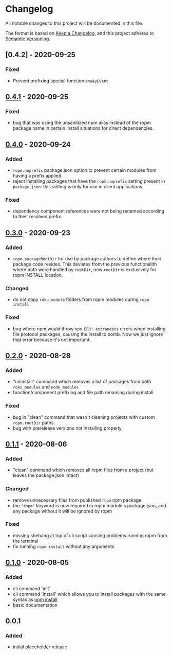 # Changelog
All notable changes to this project will be documented in this file.

The format is based on [Keep a Changelog](https://keepachangelog.com/en/1.0.0/),
and this project adheres to [Semantic Versioning](https://semver.org/spec/v2.0.0.html).



## [0.4.2] - 2020-09-25
### Fixed
 - Prevent prefixing special function `onKeyEvent`



## [0.4.1] - 2020-09-25
### Fixed
 - bug that was using the unsanitized npm alias instead of the ropm package name in certain install situations for direct dependencies.



## [0.4.0] - 2020-09-24
### Added
 - `ropm.noprefix` package.json option to prevent certain modules from having a prefix applied. 
 - reject installing packages that have the `ropm.noprefix` setting present in `package.json`: this setting is only for use in client applications.
### Fixed
 - dependency component references were not being renamed according to their resolved prefix.



## [0.3.0] - 2020-09-23
### Added
 - `ropm.packageRootDir` for use by package authors to define where their package code resides. This deviates from the previous functionalith where both were handled by `rootDir`, now `rootDir` is exclusively for ropm INSTALL location.
### Changed
 - do not copy `roku_module` folders from ropm modules during `ropm install`
### Fixed
 - bug where npm would throw `npm ERR! extraneous` errors when installing file protocol packages, causing the install to bomb. Now we just ignore that error because it's not important.



## [0.2.0] - 2020-08-28
### Added
 - "uninstall" command which removes a list of packages from both `roku_modules` and `node_modules`
 - function/component prefixing and file path renaming during install.
### Fixed
 - bug in "clean" command that wasn't cleaning projects with custom `ropm.rootDir` paths.
 - bug with prerelease versions not installing properly



## [0.1.1] - 2020-08-06
### Added
 -  "clean" command which removes all ropm files from a project (but leaves the package.json intact)
### Changed
 - remove unnecessary files from published `ropm` npm package
 - the `"ropm"` keyword is now required in ropm module's package.json, and any package without it will be ignored by ropm
### Fixed
 - missing shebang at top of cli script causing problems running ropm from the terminal
 - fix running `ropm install` without any arguments



## [0.1.0] - 2020-08-05
### Added
 - cli command 'init'
 - cli command 'install' which allows you to install packages with the same syntax as [npm install](https://docs.npmjs.com/cli/install)
 - basic documentation



## 0.0.1
### Added
 - initial placeholder release


[0.1.0]:   https://github.com/rokucommunity/ropm/compare/v0.0.1...v0.1.0
[0.1.1]:   https://github.com/rokucommunity/ropm/compare/v0.1.0...v0.1.1
[0.2.0]:   https://github.com/rokucommunity/ropm/compare/v0.1.1...v0.2.0
[0.3.0]:   https://github.com/rokucommunity/ropm/compare/v0.2.0...v0.3.0
[0.4.0]:   https://github.com/rokucommunity/ropm/compare/v0.3.0...v0.4.0
[0.4.1]:   https://github.com/rokucommunity/ropm/compare/v0.4.0...v0.4.1
